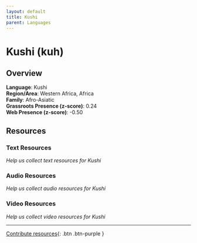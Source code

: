 ```yaml
---
layout: default
title: Kushi
parent: Languages
---
```


# Kushi (kuh)

## Overview

**Language**: Kushi  
**Region/Area**: Western Africa, Africa  
**Family**: Afro-Asiatic  
**Grassroots Presence (z-score)**: 0.24  
**Web Presence (z-score)**: -0.50  

## Resources

### Text Resources
*Help us collect text resources for Kushi*

### Audio Resources
*Help us collect audio resources for Kushi*

### Video Resources
*Help us collect video resources for Kushi*

---

[Contribute resources](https://forms.office.com/e/1SfLJx3u1r){: .btn .btn-purple }
